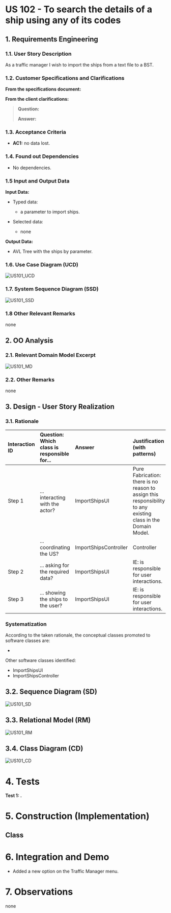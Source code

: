 # US 102 -  To search the details of a ship using any of its codes

## 1. Requirements Engineering


### 1.1. User Story Description


As a traffic manager I wish to import the ships from a text file to a BST.


### 1.2. Customer Specifications and Clarifications 


**From the specifications document:**


**From the client clarifications:**

> **Question:** 
>  
> **Answer:**

### 1.3. Acceptance Criteria


* **AC1:** no data lost.


### 1.4. Found out Dependencies


* No dependencies.


### 1.5 Input and Output Data


**Input Data:**

* Typed data:
	* a parameter to import ships.

* Selected data:
    * none

**Output Data:**

* AVL Tree with the ships by parameter.

### 1.6. Use Case Diagram (UCD)

![US101_UCD](US101_UCD.svg)

### 1.7. System Sequence Diagram (SSD)

![US101_SSD](US101_SSD.svg)

### 1.8 Other Relevant Remarks

none

## 2. OO Analysis

### 2.1. Relevant Domain Model Excerpt 

![US101_MD](US101_MD.svg)

### 2.2. Other Remarks

none


## 3. Design - User Story Realization 

### 3.1. Rationale

| Interaction ID | Question: Which class is responsible for... | Answer | Justification (with patterns)  |
|:-------------  |:--------------------- |:------------|:---------------------------- |
| Step 1 | ... interacting with the actor? | ImportShipsUI | Pure Fabrication: there is no reason to assign this responsibility to any existing class in the Domain Model. | 
| 	     | ... coordinating the US? | ImportShipsController | Controller |
| Step 2 | ... asking for the required data? | ImportShipsUI | IE: is responsible for user interactions. |
| Step 3 | ... showing the ships to the user? | ImportShipsUI | IE: is responsible for user interactions. |             

### Systematization ##

According to the taken rationale, the conceptual classes promoted to software classes are: 

 * 

Other software classes identified: 

 * ImportShipsUI
 * ImportShipsController
 
## 3.2. Sequence Diagram (SD)

![US101_SD](US101_SD.svg)

## 3.3. Relational Model (RM)

![US101_RM](US101_RM.svg)

## 3.4. Class Diagram (CD)

![US101_CD](US101_CD.svg)

# 4. Tests 

**Test 1: .**  


# 5. Construction (Implementation)

## Class 

# 6. Integration and Demo 

* Added a new option on the Traffic Manager menu.

# 7. Observations

none